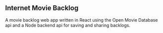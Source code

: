 ## Internet Movie Backlog
A movie backlog web app written in React using the Open Movie Database api and a Node backend api for saving and sharing backlogs.
